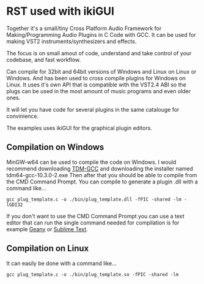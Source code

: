 # RST used with ikiGUI
Together it's a small/tiny Cross Platform Audio Framework for Making/Programming Audio Plugins in C Code with GCC.
It can be used for making VST2 instruments/synthesizers and effects.

The focus is on small amout of code, understand and take control of your codebase, and fast workflow.

Can compile for 32bit and 64bit versions of Windows and Linux on Linux or Windows.
And has been used to cross compile plugins for Windows on Linux.
It uses it's own API that is compatible with the VST2.4 ABI so the plugs can be used in the most amount of music programs and even older ones.

It will let you have code for several plugins in the same catalouge for convinience.

The examples uses ikiGUI for the graphical plugin editors.

## Compilation on Windows
MinGW-w64 can be used to compile the code on Windows. I would recommend downloading [TDM-GCC](https://jmeubank.github.io/tdm-gcc/articles/2021-05/10.3.0-release) and downloading the installer named tdm64-gcc-10.3.0-2.exe Then after that you should be able to compile from the CMD Command Prompt. You can compile to generate a plugin .dll with a command like...
```
gcc plug_template.c -o ./bin/plug_template.dll -fPIC -shared -lm -lGDI32
```
If you don't want to use the CMD Command Prompt you can use a text editor that can run the single command needed for compilation is for example [Geany](https://www.geany.org/) or [Sublime Text](https://www.sublimetext.com/).

## Compilation on Linux
It can easily be done with a command like...
```
gcc plug_template.c -o ./bin/plug_template.so -fPIC -shared -lm
```
